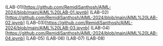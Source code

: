 (LAB-01)[https://github.com/RemidiSanthosh/AIML-2024/blob/main/AIML%20LAB-01.ipynb]
(LAB-02)[https://github.com/RemidiSanthosh/AIML-2024/blob/main/AIML%20LAB-02.ipynb]
(LAB-03)[https://github.com/RemidiSanthosh/AIML-2024/blob/main/AIML%20LAB-03.ipynb]
(LAB-04)[https://github.com/RemidiSanthosh/AIML-2024/blob/main/AIML%20LAB-04.ipynb]
(LAB-05)
(LAB-06)
(LAB-07)
(LAB-08)
